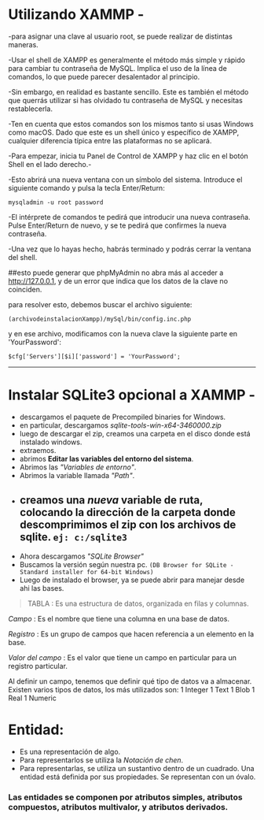 
# Utilizando XAMMP -

-para asignar una clave al usuario root, se puede realizar de distintas maneras.

-Usar el shell de XAMPP es generalmente el método más simple y rápido para cambiar tu contraseña de MySQL. Implica el uso de la línea de comandos, lo que puede parecer desalentador al principio.

-Sin embargo, en realidad es bastante sencillo. Este es también el método que querrás utilizar si has olvidado tu contraseña de MySQL y necesitas restablecerla.

-Ten en cuenta que estos comandos son los mismos tanto si usas Windows como macOS. Dado que este es un shell único y específico de XAMPP, cualquier diferencia típica entre las plataformas no se aplicará.

-Para empezar, inicia tu Panel de Control de XAMPP y haz clic en el botón Shell en el lado derecho.-

-Esto abrirá una nueva ventana con un símbolo del sistema. Introduce el siguiente comando y pulsa la tecla Enter/Return:

    mysqladmin -u root password

-El intérprete de comandos te pedirá que introducir una nueva contraseña. Pulse Enter/Return de nuevo, y se te pedirá que confirmes la nueva contraseña.

-Una vez que lo hayas hecho, habrás terminado y podrás cerrar la ventana del shell.

##esto puede generar que phpMyAdmin no abra más al acceder a http://127.0.0.1, y de un error que indica que los datos de la clave no coinciden.

para resolver esto, debemos buscar el archivo siguiente:

    (archivodeinstalacionXampp)/mySql/bin/config.inc.php

y en ese archivo, modificamos con la nueva clave la siguiente parte en 'YourPassword':

    $cfg['Servers'][$i]['password'] = 'YourPassword';


---

# Instalar SQLite3 opcional a XAMMP -

- descargamos el paquete de Precompiled binaries for Windows.
- en particular, descargamos *sqlite-tools-win-x64-3460000.zip*
- luego de descargar el zip, creamos una carpeta en el disco donde está instalado windows.
- extraemos.
- abrimos **Editar las variables del entorno del sistema**.
- Abrimos las *"Variables de entorno"*.
- Abrimos la variable llamada *"Path"*.
- creamos una *nueva* variable de ruta, colocando la dirección de la carpeta donde descomprimimos el zip con los archivos de sqlite. `ej: c:/sqlite3`
  ---
 - Ahora descargamos *"SQLite Browser"*
 - Buscamos la versión según nuestra pc.
      `(DB Browser for SQLite - Standard installer for 64-bit Windows)`
 - Luego de instalado el browser, ya se puede abrir para manejar desde ahi las bases.

> TABLA : Es una estructura de datos, organizada en filas y columnas.

 _Campo_ : Es el nombre que tiene una columna en una base de datos.

 _Registro_ : Es un grupo de campos que hacen referencia a un elemento en la base.

 _Valor del campo_ : Es el valor que tiene un campo en particular para un registro particular.

  Al definir un campo, tenemos que definir qué tipo de datos va a almacenar.
  Existen varios tipos de datos, los más utilizados son:
      1 Integer
      1 Text
      1 Blob
      1 Real
      1 Numeric

 
 





# Entidad:
   - Es una representación de algo. 
   - Para representarlos se utiliza la *Notación de chen*.
   - Para representarlas, se utiliza un sustantivo dentro de un cuadrado.
Una entidad está definida por sus propiedades. Se representan con un óvalo.
   

### Las entidades se componen por atributos simples, atributos compuestos, atributos multivalor, y atributos derivados.









